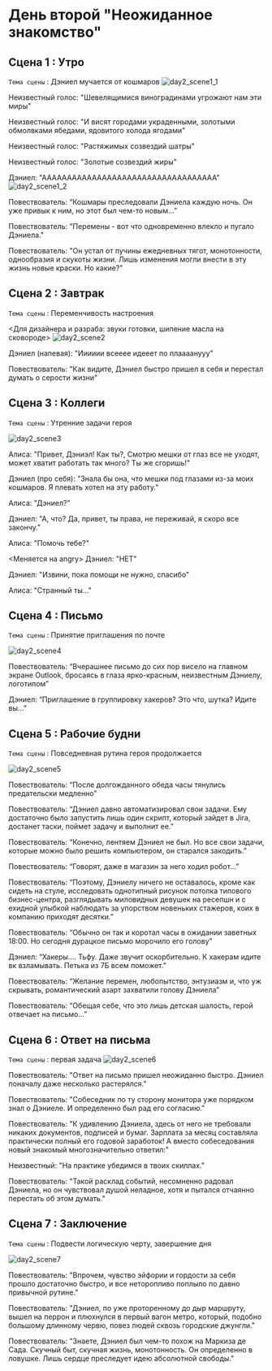 # День второй "Неожиданное знакомство"

## Сцена 1 : Утро
`Тема сцены` : Дэниел мучается от кошмаров
![day2_scene1_1](https://github.com/Yarik7Fedorov/NovellaUrfu/assets/92790655/ebc7d85d-ddaa-485f-92cd-d40ca2bdf731)



Неизвестный голос: "Шевелящимися виноградинами угрожают нам эти миры"

Неизвестный голос: "И висят городами украденными, золотыми обмолвками ябедами, ядовитого холода ягодами"

Неизвестный голос: "Растяжимых созвездий шатры"

Неизвестный голос: "Золотые созвездий жиры"

Дэниел: "ААААААААААААААААААААААААААААААААААА"
![day2_scene1_2](https://github.com/Yarik7Fedorov/NovellaUrfu/assets/92790655/92e72d12-1005-4142-a3bc-a9b5df82179e)

Повествователь: “Кошмары преследовали Дэниела каждую ночь. Он уже привык к ним, но этот был чем-то новым...”

Повествователь: "Перемены - вот что одновременно влекло и пугало Дэниела."

Повествователь: "Он устал от пучины ежедневных тягот, монотонности, однообразия и скукоты жизни. Лишь изменения могли внести в эту жизнь новые краски. Но какие?"

## Сцена 2 : Завтрак

`Тема сцены` : Переменчивость настроения

<Для дизайнера и разраба: звуки готовки, шипение масла на сковороде>
![day2_scene2](https://github.com/Yarik7Fedorov/NovellaUrfu/assets/92790655/a01877a8-ffe5-45ef-b91d-80a006641c98)


Дэниел (напевая): "Ииииии всееее идееет по плаааанууу"

Повествователь: "Как видите, Дэниел быстро пришел в себя и перестал думать о серости жизни"

## Сцена 3 : Коллеги

`Тема сцены` : Утренние задачи героя

![day2_scene3](https://github.com/Yarik7Fedorov/NovellaUrfu/assets/92790655/add404f6-966e-4538-9e58-bca78fa9c050)


Алиса: "Привет, Дэниэл! Как ты?, Смотрю мешки от глаз все не уходят, может хватит работать так много? Ты же сгоришь!"

Дэниел (про себя): "Знала бы она, что мешки под глазами из-за моих кошмаров. Я плевать хотел на эту работу."

Алиса: "Дэниел?"

Дэниел: "А, что? Да, привет, ты права, не переживай, я скоро все закончу."

Алиса: "Помочь тебе?"

<Меняется на angry>
Дэниел: "НЕТ"

Дэниел: "Извини, пока помощи не нужно, спасибо"

Алиса: "Странный ты..."

## Сцена 4 : Письмо

`Тема сцены` : Принятие приглашения по почте

![day2_scene4](https://github.com/Yarik7Fedorov/NovellaUrfu/assets/92790655/3cef299c-18bd-40f5-9683-f5ce415d0df2)


Повествователь: “Вчерашнее письмо до сих пор висело на главном экране Outlook, бросаясь в глаза ярко-красным, неизвестным Дэниелу, логотипом”

Дэниел: “Приглашение в группировку хакеров? Это что, шутка? Идите вы…”

## Сцена 5 : Рабочие будни

`Тема сцены` : Повседневная рутина героя продолжается

![day2_scene5](https://github.com/Yarik7Fedorov/NovellaUrfu/assets/92790655/3f1d8135-9c68-46a2-a6d7-39e824fce801)


Повествователь: “После долгожданного обеда часы тянулись предательски медленно”

Повествователь: “Дэниел давно автоматизировал свои задачи. Ему достаточно было запустить лишь один скрипт, который зайдет в Jira, достанет таски, поймет задачу и выполнит ее.”

Повествователь: “Конечно, лентяем Дэниел не был. Но все свои задачи, которые можно было решить компьютером, он старался закодить.”

Повествователь: “Говорят,  даже в магазин за него ходил робот…”

Повествователь: “Поэтому, Дэниелу ничего не оставалось, кроме как сидеть на стуле, исследовать однотипный рисунок потолка типового бизнес-центра, разглядывать миловидных девушек на ресепшн и с ехидной улыбкой наблюдать за упорством новеньких стажеров, коих в компанию приходят десятки.” 

Повествователь: “Обычно он так и коротал часы в ожидании заветных 18:00. Но сегодня дурацкое письмо морочило его голову”

Дэниел: “Хакеры…. Тьфу. Даже звучит оскорбительно. К хакерам идите вк взламывать. Петька из 7Б всем поможет.”

Повествователь: “Желание перемен, любопытство, энтузиазм и, что уж скрывать, романтический азарт захватили голову Дэниела”

Повествователь: “Обещая себе, что это лишь детская шалость, герой отвечает на письмо…”

## Сцена 6 : Ответ на письма

`Teма сцены` : первая задача
![day2_scene6](https://github.com/Yarik7Fedorov/NovellaUrfu/assets/92790655/048b584b-a1a6-4ccf-99f0-bf583cf0026d)


Повествователь: "Ответ на письмо пришел неожиданно быстро. Дэниел поначалу даже несколько растерялся."

Повествователь: "Собеседник по ту сторону монитора уже порядком знал о Дэниеле. И определенно был рад его согласию."

Повествователь: "К удивлению Дэниела, здесь от него не требовали никаких документов, подписей и бумаг. Зарплата за месяц составляла практически полный его годовой заработок! А вместо собеседования новый знакомый многозначительно ответил:"

Неизвестный: "На практике убедимся в твоих скиллах."

Повествователь: "Такой расклад событий, несомненно радовал Дэниела, но он чувствовал душой неладное, хотя и пытался отчаянно перестать об этом думать."

## Сцена 7 : Заключение

`Тема сцены` : Подвести логическую черту, завершение дня

![day2_scene7](https://github.com/Yarik7Fedorov/NovellaUrfu/assets/92790655/93f4d9d7-8701-4164-8839-d01f8af551d2)


Повествователь: "Впрочем, чувство эйфории и гордости за себя прошло достаточно быстро, и все неторопливо поплыло по давно привычной рутине."

Повествователь: "Дэниел, по уже проторенному до дыр маршруту, вышел на перрон и плюхнулся в первый вагон метро, который, подобно большому длинному червю, повез людей сквозь городские джунгли."

Повествователь: "Знаете, Дэниел был чем-то похож на Маркиза де Сада. Скучный быт, скучная жизнь, монотонность. Он определенно в ловушке. Лишь сердце преследует идею абсолютной свободы."
